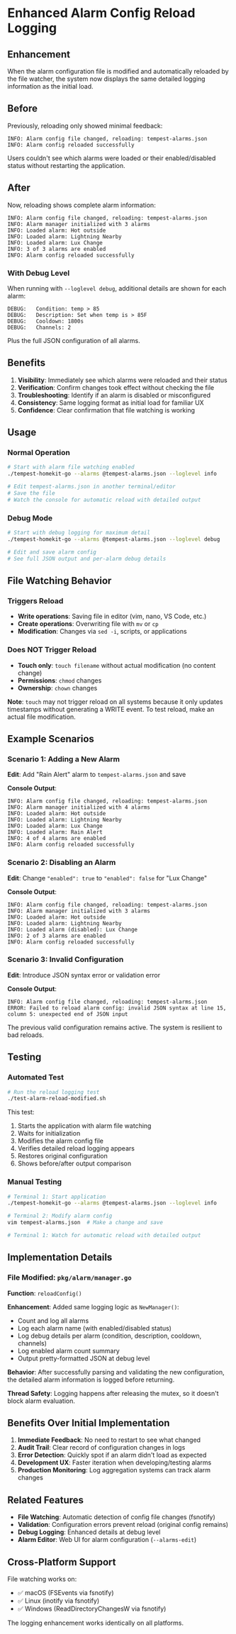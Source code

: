 # Enhanced Alarm Config Reload Logging

## Enhancement

When the alarm configuration file is modified and automatically reloaded by the file watcher, the system now displays the same detailed logging information as the initial load.

## Before

Previously, reloading only showed minimal feedback:

```
INFO: Alarm config file changed, reloading: tempest-alarms.json
INFO: Alarm config reloaded successfully
```

Users couldn't see which alarms were loaded or their enabled/disabled status without restarting the application.

## After

Now, reloading shows complete alarm information:

```
INFO: Alarm config file changed, reloading: tempest-alarms.json
INFO: Alarm manager initialized with 3 alarms
INFO: Loaded alarm: Hot outside
INFO: Loaded alarm: Lightning Nearby
INFO: Loaded alarm: Lux Change
INFO: 3 of 3 alarms are enabled
INFO: Alarm config reloaded successfully
```

### With Debug Level

When running with `--loglevel debug`, additional details are shown for each alarm:

```
DEBUG:   Condition: temp > 85
DEBUG:   Description: Set when temp is > 85F
DEBUG:   Cooldown: 1800s
DEBUG:   Channels: 2
```

Plus the full JSON configuration of all alarms.

## Benefits

1. **Visibility**: Immediately see which alarms were reloaded and their status
2. **Verification**: Confirm changes took effect without checking the file
3. **Troubleshooting**: Identify if an alarm is disabled or misconfigured
4. **Consistency**: Same logging format as initial load for familiar UX
5. **Confidence**: Clear confirmation that file watching is working

## Usage

### Normal Operation

```bash
# Start with alarm file watching enabled
./tempest-homekit-go --alarms @tempest-alarms.json --loglevel info

# Edit tempest-alarms.json in another terminal/editor
# Save the file
# Watch the console for automatic reload with detailed output
```

### Debug Mode

```bash
# Start with debug logging for maximum detail
./tempest-homekit-go --alarms @tempest-alarms.json --loglevel debug

# Edit and save alarm config
# See full JSON output and per-alarm debug details
```

## File Watching Behavior

### Triggers Reload
- **Write operations**: Saving file in editor (vim, nano, VS Code, etc.)
- **Create operations**: Overwriting file with `mv` or `cp`
- **Modification**: Changes via `sed -i`, scripts, or applications

### Does NOT Trigger Reload
- **Touch only**: `touch filename` without actual modification (no content change)
- **Permissions**: `chmod` changes
- **Ownership**: `chown` changes

**Note**: `touch` may not trigger reload on all systems because it only updates timestamps without generating a WRITE event. To test reload, make an actual file modification.

## Example Scenarios

### Scenario 1: Adding a New Alarm

**Edit**: Add "Rain Alert" alarm to `tempest-alarms.json` and save

**Console Output**:
```
INFO: Alarm config file changed, reloading: tempest-alarms.json
INFO: Alarm manager initialized with 4 alarms
INFO: Loaded alarm: Hot outside
INFO: Loaded alarm: Lightning Nearby
INFO: Loaded alarm: Lux Change
INFO: Loaded alarm: Rain Alert
INFO: 4 of 4 alarms are enabled
INFO: Alarm config reloaded successfully
```

### Scenario 2: Disabling an Alarm

**Edit**: Change `"enabled": true` to `"enabled": false` for "Lux Change"

**Console Output**:
```
INFO: Alarm config file changed, reloading: tempest-alarms.json
INFO: Alarm manager initialized with 3 alarms
INFO: Loaded alarm: Hot outside
INFO: Loaded alarm: Lightning Nearby
INFO: Loaded alarm (disabled): Lux Change
INFO: 2 of 3 alarms are enabled
INFO: Alarm config reloaded successfully
```

### Scenario 3: Invalid Configuration

**Edit**: Introduce JSON syntax error or validation error

**Console Output**:
```
INFO: Alarm config file changed, reloading: tempest-alarms.json
ERROR: Failed to reload alarm config: invalid JSON syntax at line 15, column 5: unexpected end of JSON input
```

The previous valid configuration remains active. The system is resilient to bad reloads.

## Testing

### Automated Test

```bash
# Run the reload logging test
./test-alarm-reload-modified.sh
```

This test:
1. Starts the application with alarm file watching
2. Waits for initialization
3. Modifies the alarm config file
4. Verifies detailed reload logging appears
5. Restores original configuration
6. Shows before/after output comparison

### Manual Testing

```bash
# Terminal 1: Start application
./tempest-homekit-go --alarms @tempest-alarms.json --loglevel info

# Terminal 2: Modify alarm config
vim tempest-alarms.json  # Make a change and save

# Terminal 1: Watch for automatic reload with detailed output
```

## Implementation Details

### File Modified: `pkg/alarm/manager.go`

**Function**: `reloadConfig()`

**Enhancement**: Added same logging logic as `NewManager()`:
- Count and log all alarms
- Log each alarm name (with enabled/disabled status)
- Log debug details per alarm (condition, description, cooldown, channels)
- Log enabled alarm count summary
- Output pretty-formatted JSON at debug level

**Behavior**: After successfully parsing and validating the new configuration, the detailed alarm information is logged before returning.

**Thread Safety**: Logging happens after releasing the mutex, so it doesn't block alarm evaluation.

## Benefits Over Initial Implementation

1. **Immediate Feedback**: No need to restart to see what changed
2. **Audit Trail**: Clear record of configuration changes in logs
3. **Error Detection**: Quickly spot if an alarm didn't load as expected
4. **Development UX**: Faster iteration when developing/testing alarms
5. **Production Monitoring**: Log aggregation systems can track alarm changes

## Related Features

- **File Watching**: Automatic detection of config file changes (fsnotify)
- **Validation**: Configuration errors prevent reload (original config remains)
- **Debug Logging**: Enhanced details at debug level
- **Alarm Editor**: Web UI for alarm configuration (`--alarms-edit`)

## Cross-Platform Support

File watching works on:
- ✅ macOS (FSEvents via fsnotify)
- ✅ Linux (inotify via fsnotify)
- ✅ Windows (ReadDirectoryChangesW via fsnotify)

The logging enhancement works identically on all platforms.
